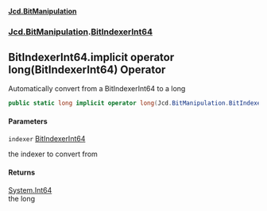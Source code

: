 #### [Jcd.BitManipulation](index.md 'index')
### [Jcd.BitManipulation](Jcd.BitManipulation.md 'Jcd.BitManipulation').[BitIndexerInt64](Jcd.BitManipulation.BitIndexerInt64.md 'Jcd.BitManipulation.BitIndexerInt64')

## BitIndexerInt64.implicit operator long(BitIndexerInt64) Operator

Automatically convert from a BitIndexerInt64 to a long

```csharp
public static long implicit operator long(Jcd.BitManipulation.BitIndexerInt64 indexer);
```
#### Parameters

<a name='Jcd.BitManipulation.BitIndexerInt64.op_Implicitlong(Jcd.BitManipulation.BitIndexerInt64).indexer'></a>

`indexer` [BitIndexerInt64](Jcd.BitManipulation.BitIndexerInt64.md 'Jcd.BitManipulation.BitIndexerInt64')

the indexer to convert from

#### Returns
[System.Int64](https://docs.microsoft.com/en-us/dotnet/api/System.Int64 'System.Int64')  
the long